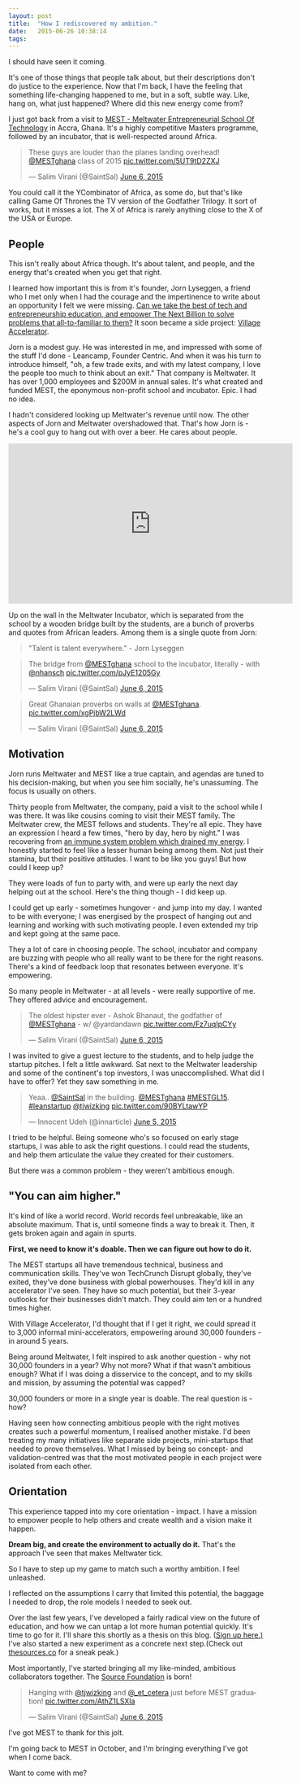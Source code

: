 ```yaml
---
layout: post
title:  "How I rediscovered my ambition."
date:   2015-06-26 10:38:14
tags:   
---
```


I should have seen it coming.  

It's one of those things that people talk about, but their descriptions don't do justice to the experience.  Now that I'm back, I have the feeling that something life-changing happened to me, but in a soft, subtle way.  Like, hang on, what just happened?  Where did this new energy come from?

I just got back from a visit to [MEST - Meltwater Entrepreneurial School Of Technology](http://meltwater.org) in Accra, Ghana.  It's a highly competitive Masters programme, followed by an incubator, that is well-respected around Africa.

<blockquote class="twitter-tweet" lang="en"><p lang="en" dir="ltr">These guys are louder than the planes landing overhead! <a href="https://twitter.com/MESTghana">@MESTghana</a> class of 2015 <a href="http://t.co/5UT9tD2ZXJ">pic.twitter.com/5UT9tD2ZXJ</a></p>&mdash; Salim Virani (@SaintSal) <a href="https://twitter.com/SaintSal/status/607219213569257473">June 6, 2015</a></blockquote>
<script async src="//platform.twitter.com/widgets.js" charset="utf-8"></script>

You could call it the YCombinator of Africa, as some do, but that's like calling Game Of Thrones the TV version of the Godfather Trilogy.  It sort of works, but it misses a lot.  The X of Africa is rarely anything close to the X of the USA or Europe. 

## People

This isn't really about Africa though.  It's about talent, and people, and the energy that's created when you get that right.

I learned how important this is from it's founder, Jorn Lyseggen, a friend who I met only when I had the courage and the impertinence to write about an opportunity I felt we were missing.  [Can we take the best of tech and entrepreneurship education, and empower The Next Billion to solve problems that all-to-familiar to them?](https://medium.com/@SaintSal/a-startup-accelerator-for-the-worlds-poorest-ca9a1a6c9da0) It soon became a side project: [Village Accelerator](http://villageaccelerator.org).

Jorn is a modest guy.  He was interested in me, and impressed with some of the stuff I'd done - Leancamp, Founder Centric.  And when it was his turn to introduce himself, "oh, a few trade exits, and with my latest company, I love the people too much to think about an exit."  That company is Meltwater. It has over 1,000 employees and $200M in annual sales. It's what created and funded MEST, the eponymous non-profit school and incubator. Epic. I had no idea.

I hadn't considered looking up Meltwater's revenue until now. The other aspects of Jorn and Meltwater overshadowed that. That's how Jorn is - he's a cool guy to hang out with over a beer. He cares about people.

<iframe width="560" height="315" src="https://www.youtube.com/embed/ZOtTQyhvXGc?rel=0&amp;showinfo=0" frameborder="0" allowfullscreen></iframe>

Up on the wall in the Meltwater Incubator, which is separated from the school by a wooden bridge built by the students, are a bunch of proverbs and quotes from African leaders.  Among them is a single quote from Jorn: 

>"Talent is talent everywhere." - Jorn Lyseggen

<blockquote class="twitter-tweet" lang="en"><p lang="en" dir="ltr">The bridge from <a href="https://twitter.com/MESTghana">@MESTghana</a> school to the incubator, literally - with <a href="https://twitter.com/nhansch">@nhansch</a> <a href="http://t.co/pJyE1205Gy">pic.twitter.com/pJyE1205Gy</a></p>&mdash; Salim Virani (@SaintSal) <a href="https://twitter.com/SaintSal/status/607211386226262016">June 6, 2015</a></blockquote><script async src="//platform.twitter.com/widgets.js" charset="utf-8"></script>

<blockquote class="twitter-tweet" lang="en"><p lang="en" dir="ltr">Great Ghanaian proverbs on walls at <a href="https://twitter.com/MESTghana">@MESTghana</a>. <a href="http://t.co/xgPjbW2LWd">pic.twitter.com/xgPjbW2LWd</a></p>&mdash; Salim Virani (@SaintSal) <a href="https://twitter.com/SaintSal/status/607210444919603200">June 6, 2015</a></blockquote>
<script async src="//platform.twitter.com/widgets.js" charset="utf-8"></script>

## Motivation

Jorn runs Meltwater and MEST like a true captain, and agendas are tuned to his decision-making, but when you see him socially, he's unassuming.  The focus is usually on others.

Thirty people from Meltwater, the company, paid a visit to the school while I was there. It was like cousins coming to visit their MEST family.  The Meltwater crew, the MEST fellows and students. They're all epic. They have an expression I heard a few times, "hero by day, hero by night." I was recovering from [an immune system problem which drained my energy](http://saintsal.com/constraints/). I honestly started to feel like a lesser human being among them. Not just their stamina, but their positive attitudes. I want to be like you guys! But how could I keep up?

They were loads of fun to party with, and were up early the next day helping out at the school.  Here's the thing though - I did keep up.

I could get up early - sometimes hungover - and jump into my day.  I wanted to be with everyone; I was energised by the prospect of hanging out and learning and working with such motivating people. I even extended my trip and kept going at the same pace.

They a lot of care in choosing people.  The school, incubator and company are buzzing with people who all really want to be there for the right reasons.  There's a kind of feedback loop that resonates between everyone.  It's empowering.

So many people in Meltwater - at all levels - were really supportive of me. They offered advice and encouragement.



<blockquote class="twitter-tweet" lang="en"><p lang="en" dir="ltr">The oldest hipster ever -  Ashok Bhanaut, the godfather of <a href="https://twitter.com/MESTghana">@MESTghana</a> - w/ @yardandawn <a href="http://t.co/Fz7uqIpCYy">pic.twitter.com/Fz7uqIpCYy</a></p>&mdash; Salim Virani (@SaintSal) <a href="https://twitter.com/SaintSal/status/607231330754142209">June 6, 2015</a></blockquote>
<script async src="//platform.twitter.com/widgets.js" charset="utf-8"></script>


I was invited to give a guest lecture to the students, and to help judge the startup pitches. I felt a little awkward. Sat next to the Meltwater leadership and some of the continent's top investors, I was unaccomplished.  What did I have to offer?  Yet they saw something in me.


<blockquote class="twitter-tweet" lang="en"><p lang="en" dir="ltr">Yeaa.. <a href="https://twitter.com/SaintSal">@SaintSal</a> in the building. <a href="https://twitter.com/MESTghana">@MESTghana</a> <a href="https://twitter.com/hashtag/MESTGL15?src=hash">#MESTGL15</a>. <a href="https://twitter.com/hashtag/leanstartup?src=hash">#leanstartup</a>  <a href="https://twitter.com/tjwizking">@tjwizking</a> <a href="http://t.co/90BYLtawYP">pic.twitter.com/90BYLtawYP</a></p>&mdash; Innocent Udeh (@innarticle) <a href="https://twitter.com/innarticle/status/606786896405123072">June 5, 2015</a></blockquote>
<script async src="//platform.twitter.com/widgets.js" charset="utf-8"></script>

I tried to be helpful. Being someone who's so focused on early stage startups, I was able to ask the right questions.  I could read the students, and help them articulate the value they created for their customers.  

But there was a common problem - they weren't ambitious enough.

## "You can aim higher."

It's kind of like a world record.  World records feel unbreakable, like an absolute maximum.  That is, until someone finds a way to break it.  Then, it gets broken again and again in spurts. 

**First, we need to know it's doable. Then we can figure out how to do it.**

The MEST startups all have tremendous technical, business and communication skills.  They've won TechCrunch Disrupt globally, they've exited, they've done business with global powerhouses.  They'd kill in any accelerator I've seen. They have so much potential, but their 3-year outlooks for their businesses didn't match.  They could aim ten or a hundred times higher.

With Village Accelerator, I'd thought that if I get it right, we could spread it to 3,000 informal mini-accelerators, empowering around 30,000 founders - in around 5 years.  

Being around Meltwater, I felt inspired to ask another question - why not 30,000 founders in a year? Why not more? What if that wasn't ambitious enough?  What if I was doing a disservice to the concept, and to my skills and mission, by assuming the potential was capped?

30,000 founders or more in a single year is doable.  The real question is - how?

Having seen how connecting ambitious people with the right motives creates such a powerful momentum, I realised another mistake.  I'd been treating my many initiatives like separate side projects, mini-startups that needed to prove themselves.  What I missed by being so concept- and validation-centred was that the most motivated people in each project were isolated from each other.  

## Orientation

This experience tapped into my core orientation - impact. I have a mission to empower people to help others and create wealth and a vision make it happen. 

**Dream big, and create the environment to actually do it.**  That's the approach I've seen that makes Meltwater tick. 

So I have to step up my game to match such a worthy ambition. I feel unleashed.  

I reflected on the assumptions I carry that limited this potential, the baggage I needed to drop, the role models I needed to seek out.

Over the last few years, I've developed a fairly radical view on the future of education, and how we can untap a lot more human potential quickly. It's time to go for it. I'll share this shortly as a thesis on this blog.  ([Sign up here.)](http://saintsal.us4.list-manage1.com/subscribe?u=cd94a6d414d0d34e19cdcf5bd&id=d740a24578) I've also started a new experiment as a concrete next step.(Check out [thesources.co](http://thesources.co) for a sneak peak.) 

Most importantly, I've started bringing all my like-minded, ambitious collaborators together. The [Source Foundation](http://source.foundation) is born!

<blockquote class="twitter-tweet" lang="en"><p lang="en" dir="ltr">Hanging with <a href="https://twitter.com/tjwizking">@tjwizking</a> and <a href="https://twitter.com/_et_cetera">@_et_cetera</a> just before MEST graduation! <a href="http://t.co/AthZ1LSXla">pic.twitter.com/AthZ1LSXla</a></p>&mdash; Salim Virani (@SaintSal) <a href="https://twitter.com/SaintSal/status/607205791704227840">June 6, 2015</a></blockquote>
<script async src="//platform.twitter.com/widgets.js" charset="utf-8"></script>


I've got MEST to thank for this jolt.

I'm going back to MEST in October, and I'm bringing everything I've got when I come back.  

Want to come with me?
